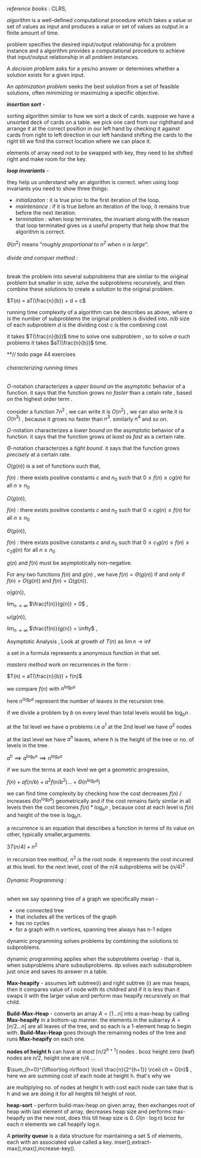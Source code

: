 *reference books* : CLRS,

*algorithm* is a well-defined computational procedure which takes a value or set of values as input and produces a value or set of values as output in a finite amount of time.

problem specifies the desired input/output relationship for a problem instance and a algorithm provides a computational procedure to achieve that input/output relationship in all problem instances.


A *decision problem* asks for a yes/no answer or determines whether a solution exists for a given input.

An *optimization problem* seeks the best solution from a set of feasible solutions, often minimizing or maximizing a specific objective.


***insertion sort*** - 

sorting algorithm similar to how we sort a deck of cards. suppose we have a unsorted deck of cards on a table. we pick one card from our righthand and arrange it at the correct position in our left hand by checking it against cards from right to left direction in our left handand shifting the cards to the right till we find the correct location where we can place it.

elements of array need not to be swapped with key, they need to be shifted right and make room for the key.

***loop invariants*** - 

they help us understand why an algorithm is correct. when using loop invariants you need to show three things:

* *initializaiton* : it is true prior to the first iteration of the loop.
* *maintenance* : if it is true before an iteration of the loop, it remains true before the next iteration.
* *termination* : when loop terminates, the invariant along with the reason that loop terminated gives us a useful property that help show that the algorithm is correct.

$\Theta(n^2)$ means "*roughly proportional to $n^2$ when n is large*".

###### divide and conquer method :

break the problem into several subproblems that are similar to the original problem but smaller in size, solve the subproblems recursively, and then combine these solutions to create a solution to the original problem.

$T(n) = aT(\frac{n}{b}) + d + c$

running time complexity of a algorithm can be describes as above,
where $a$ is the number of subproblems the original problem is divided into.
$n/b$ size of each subproblem
$d$ is the dividing cost
$c$ is the combining cost

it takes $T(\frac{n}{b})$ time to solve one subproblem , so to solve $a$ such problems it takes $aT(\frac{n}{b})$ time.

**// todo page 44 exercises

###### characterizing running times

$O$-notation characterizes a *upper bound* on the asymptotic behavior of a function. it says that the function grows *no faster* than a cetain rate , based on the highest order term .

consider a function $7n^2$ , we can write it is $O(n^2)$ , we can also write it is $O(n^3)$ , because it grows no faster than $n^3$. similarly $n^4$ and so on.

$\Omega$-notation characterizes a *lower bound* on the asymptotic behavior of a function. it says that the function grows *at least as fast* as a certain rate.

$\Theta$-notation characterizes a *tight bound*. it says that the function grows *precisely* at a certain rate.


$O(g(n))$ is a set of functions such that,

$f(n)$ : there exists positive constants $c$ and $n_0$ such that $0\leq f(n)\leq cg(n)$ for all $n\geq n_0$

$\Omega(g(n))$,

$f(n)$ : there exists positive constants $c$ and $n_0$ such that $0\leq cg(n)\leq f(n)$ for all $n\geq n_0$

$\Theta(g(n))$,

$f(n)$ : there exists positive constants $c$ and $n_0$ such that $0\leq c_1g(n)\leq f(n)\leq c_2g(n)$ for all $n\geq n_0$


$g(n)$ and $f(n)$  must be asymptotically non-negative.


For any two functions $f(n)$ and $g(n)$ , we have $f(n) = \Theta (g(n))$ if and only if
$f(n) = O(g(n))$ and $f(n)=\Omega(g(n))$.

$o(g(n))$,

$\lim_{n \to \infty}$ $\frac{f(n)}{g(n)} = 0$ , 

$\omega(g(n))$,

$\lim_{n \to \infty}$ $\frac{f(n)}{g(n)} = \infty$ , 


Asymptotic Analysis ,    Look at growth of $T(n)$ as $\lim{n \to \inf}$ 

a set in a formula represents a anonymous function in that set.

*masters method* work on recurrences in the form :

$T(n) = aT(\frac{n}{b}) + f(n)$ 

we compare $f(n)$ with $n^{\log_b{a}}$ 

here $n^{\log_b{a}}$ represent the number of leaves in the recursion tree.

if we divide a problem by $b$ on every level than total levels would be $\log_b{n}$ .

at the 1st level we have $a$ problems i.e $a^1$
at the 2nd level we have $a^2$ nodes

at the last level we have $a^h$ leaves, where $h$ is the height of the tree or no. of levels in the tree.

$a^h \implies a^{\log_b{n}} \implies n^{\log_b{a}}$ 

if we sum the terms at each level we get a geometric progression,

$f(n) + af(n/b) + a^2f(n/b^2) \ldots +\Theta(n^{\log_b{a}})$

we can find time complexity by checking how the cost decreases $f(n)$ / increases $\Theta(n^{\log_b{a}})$ geometrically and if the cost remains fairly similar in all levels then the cost becomes $f(n)*\log_b{n}$ , because cost at each level is $f(n)$ and height of the tree is $\log_b{n}$.

a *recurrence* is an equation that describes a function in terms of its value on other, typically smaller,arguments.


$3T(n/4) + n^2$ 

in recursion tree method, $n^2$ is the root node. it represents the cost incurred at this level. for the next level, cost of the $n/4$ subproblems  will be $(n/4)^2$ .

###### Dynamic Programming : 

when we say spanning tree of a graph we specifically mean - 
* one connected tree
* that includes all the vertices of the graph
* has no cycles 
* for a graph with n vertices, spanning tree always has n-1 edges

dynamic programming solves problems by combining the solutions to subproblems.

dynamic programming applies when the subproblems overlap - that is, when subproblems share subsubproblems. dp solves each subsubproblem just once and saves its answer in a table.


**Max-heapify** - assumes left subtree(i) and right subtree (i) are max heaps, then it compares value of i node with its childred and if it is less than it swaps it with the larger value and perform max heapify recursively on that child.

**Build-Max-Heap** - converts an array $A=[1\ldots n]$  into a max-heap by
calling **Max-heapify** in a bottom-up manner. the elements in the subarray $A=[n/2\ldots n]$  are all leaves of the tree, and so each is a 1-element heap to begin with. **Build-Max-Heap** goes through the remaining nodes of the tree and runs **Max-heapify** on each one.

**nodes of height h** can have at most $\lceil n / 2^{h+1} \rceil$ nodes . bcoz height zero (leaf) nodes are n/2, height one are n/4 ...

$\sum_{h=0}^{\lfloor\log n\rfloor} \lceil \frac{n}{2^{h+1}} \rceil ch = O(n)$ , here we are summing cost of each node at height h. that's why we 

are multiplying no. of nodes at height h with cost each node can take that is h and we are doing it for all heights till height of root.

**heap-sort** -  perform build-max-heap on given array, then exchanges root of heap with last element of array, decreases heap size and performs max-heapify on the new root, does this till heap size is 0. $O(n\cdot\log n)$ bcoz for each $n$ elements we call heapify $\log n$.

A **priority queue** is a data structure for maintaining a set S of elements, each with an associated value called a key. inser(),extract-max(),max(),increase-key().